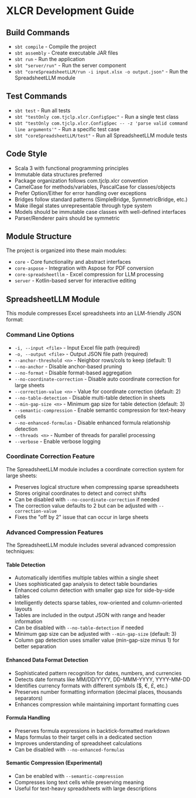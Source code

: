 # XLCR Development Guide

## Build Commands
- `sbt compile` - Compile the project
- `sbt assembly` - Create executable JAR files
- `sbt run` - Run the application
- `sbt "server/run"` - Run the server component
- `sbt "coreSpreadsheetLLM/run -i input.xlsx -o output.json"` - Run the SpreadsheetLLM module

## Test Commands
- `sbt test` - Run all tests
- `sbt "testOnly com.tjclp.xlcr.ConfigSpec"` - Run a single test class
- `sbt "testOnly com.tjclp.xlcr.ConfigSpec -- -z 'parse valid command line arguments'"` - Run a specific test case
- `sbt "coreSpreadsheetLLM/test"` - Run all SpreadsheetLLM module tests

## Code Style
- Scala 3 with functional programming principles
- Immutable data structures preferred
- Package organization follows com.tjclp.xlcr convention
- CamelCase for methods/variables, PascalCase for classes/objects
- Prefer Option/Either for error handling over exceptions
- Bridges follow standard patterns (SimpleBridge, SymmetricBridge, etc.)
- Make illegal states unrepresentable through type system
- Models should be immutable case classes with well-defined interfaces
- Parser/Renderer pairs should be symmetric

## Module Structure
The project is organized into these main modules:
- `core` - Core functionality and abstract interfaces
- `core-aspose` - Integration with Aspose for PDF conversion
- `core-spreadsheetllm` - Excel compression for LLM processing
- `server` - Kotlin-based server for interactive editing

## SpreadsheetLLM Module
This module compresses Excel spreadsheets into an LLM-friendly JSON format:

### Command Line Options
- `-i, --input <file>` - Input Excel file path (required)
- `-o, --output <file>` - Output JSON file path (required)
- `--anchor-threshold <n>` - Neighbor rows/cols to keep (default: 1)
- `--no-anchor` - Disable anchor-based pruning
- `--no-format` - Disable format-based aggregation
- `--no-coordinate-correction` - Disable auto coordinate correction for large sheets
- `--correction-value <n>` - Value for coordinate correction (default: 2)
- `--no-table-detection` - Disable multi-table detection in sheets
- `--min-gap-size <n>` - Minimum gap size for table detection (default: 3)
- `--semantic-compression` - Enable semantic compression for text-heavy cells
- `--no-enhanced-formulas` - Disable enhanced formula relationship detection
- `--threads <n>` - Number of threads for parallel processing
- `--verbose` - Enable verbose logging

### Coordinate Correction Feature
The SpreadsheetLLM module includes a coordinate correction system for large sheets:
- Preserves logical structure when compressing sparse spreadsheets
- Stores original coordinates to detect and correct shifts
- Can be disabled with `--no-coordinate-correction` if needed
- The correction value defaults to 2 but can be adjusted with `--correction-value`
- Fixes the "off by 2" issue that can occur in large sheets

### Advanced Compression Features
The SpreadsheetLLM module includes several advanced compression techniques:

#### Table Detection
- Automatically identifies multiple tables within a single sheet
- Uses sophisticated gap analysis to detect table boundaries
- Enhanced column detection with smaller gap size for side-by-side tables
- Intelligently detects sparse tables, row-oriented and column-oriented layouts
- Tables are included in the output JSON with range and header information
- Can be disabled with `--no-table-detection` if needed
- Minimum gap size can be adjusted with `--min-gap-size` (default: 3)
- Column gap detection uses smaller value (min-gap-size minus 1) for better separation

#### Enhanced Data Format Detection
- Sophisticated pattern recognition for dates, numbers, and currencies
- Detects date formats like MM/DD/YYYY, DD-MMM-YYYY, YYYY-MM-DD
- Identifies currency formats with different symbols ($, €, £, etc.)
- Preserves number formatting information (decimal places, thousands separators)
- Enhances compression while maintaining important formatting cues

#### Formula Handling
- Preserves formula expressions in backtick-formatted markdown
- Maps formulas to their target cells in a dedicated section
- Improves understanding of spreadsheet calculations
- Can be disabled with `--no-enhanced-formulas`

#### Semantic Compression (Experimental)
- Can be enabled with `--semantic-compression`
- Compresses long text cells while preserving meaning
- Useful for text-heavy spreadsheets with large descriptions